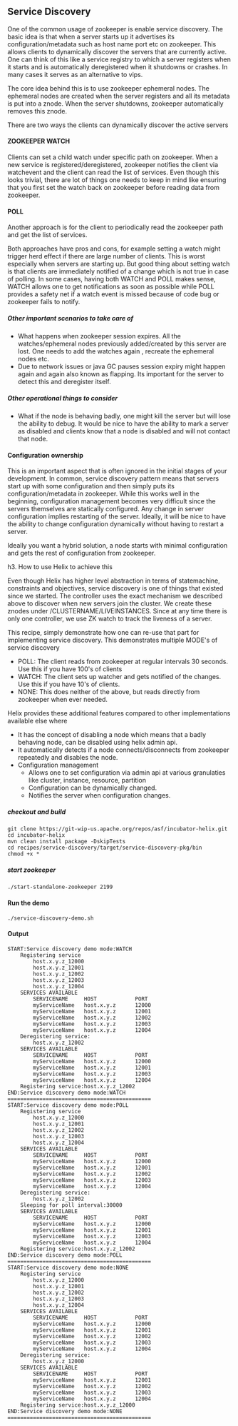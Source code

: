 <!---
Licensed to the Apache Software Foundation (ASF) under one
or more contributor license agreements.  See the NOTICE file
distributed with this work for additional information
regarding copyright ownership.  The ASF licenses this file
to you under the Apache License, Version 2.0 (the
"License"); you may not use this file except in compliance
with the License.  You may obtain a copy of the License at

  http://www.apache.org/licenses/LICENSE-2.0

Unless required by applicable law or agreed to in writing,
software distributed under the License is distributed on an
"AS IS" BASIS, WITHOUT WARRANTIES OR CONDITIONS OF ANY
KIND, either express or implied.  See the License for the
specific language governing permissions and limitations
under the License.
-->
Service Discovery
-----------------

One of the common usage of zookeeper is enable service discovery. 
The basic idea is that when a server starts up it advertises its configuration/metadata such as host name port etc on zookeeper. 
This allows clients to dynamically discover the servers that are currently active. One can think of this like a service registry to which a server registers when it starts and 
is automatically deregistered when it shutdowns or crashes. In many cases it serves as an alternative to vips.

The core idea behind this is to use zookeeper ephemeral nodes. The ephemeral nodes are created when the server registers and all its metadata is put into a znode. 
When the server shutdowns, zookeeper automatically removes this znode. 

There are two ways the clients can dynamically discover the active servers

#### ZOOKEEPER WATCH

Clients can set a child watch under specific path on zookeeper. 
When a new service is registered/deregistered, zookeeper notifies the client via watchevent and the client can read the list of services. Even though this looks trivial, 
there are lot of things one needs to keep in mind like ensuring that you first set the watch back on zookeeper before reading data from zookeeper.


#### POLL

Another approach is for the client to periodically read the zookeeper path and get the list of services.


Both approaches have pros and cons, for example setting a watch might trigger herd effect if there are large number of clients. This is worst especially when servers are starting up. 
But good thing about setting watch is that clients are immediately notified of a change which is not true in case of polling. 
In some cases, having both WATCH and POLL makes sense, WATCH allows one to get notifications as soon as possible while POLL provides a safety net if a watch event is missed because of code bug or zookeeper fails to notify.

##### Other important scenarios to take care of
* What happens when zookeeper session expires. All the watches/ephemeral nodes previously added/created by this server are lost. 
One needs to add the watches again , recreate the ephemeral nodes etc.
* Due to network issues or java GC pauses session expiry might happen again and again also known as flapping. Its important for the server to detect this and deregister itself.

##### Other operational things to consider
* What if the node is behaving badly, one might kill the server but will lose the ability to debug. 
It would be nice to have the ability to mark a server as disabled and clients know that a node is disabled and will not contact that node.
 
#### Configuration ownership

This is an important aspect that is often ignored in the initial stages of your development. In common, service discovery pattern means that servers start up with some configuration and then simply puts its configuration/metadata in zookeeper. While this works well in the beginning, 
configuration management becomes very difficult since the servers themselves are statically configured. Any change in server configuration implies restarting of the server. Ideally, it will be nice to have the ability to change configuration dynamically without having to restart a server. 

Ideally you want a hybrid solution, a node starts with minimal configuration and gets the rest of configuration from zookeeper.

h3. How to use Helix to achieve this

Even though Helix has higher level abstraction in terms of statemachine, constraints and objectives, 
service discovery is one of things that existed since we started. 
The controller uses the exact mechanism we described above to discover when new servers join the cluster.
We create these znodes under /CLUSTERNAME/LIVEINSTANCES. 
Since at any time there is only one controller, we use ZK watch to track the liveness of a server.

This recipe, simply demonstrate how one can re-use that part for implementing service discovery. This demonstrates multiple MODE's of service discovery

* POLL: The client reads from zookeeper at regular intervals 30 seconds. Use this if you have 100's of clients
* WATCH: The client sets up watcher and gets notified of the changes. Use this if you have 10's of clients.
* NONE: This does neither of the above, but reads directly from zookeeper when ever needed.

Helix provides these additional features compared to other implementations available else where

* It has the concept of disabling a node which means that a badly behaving node, can be disabled using helix admin api.
* It automatically detects if a node connects/disconnects from zookeeper repeatedly and disables the node.
* Configuration management  
    * Allows one to set configuration via admin api at various granulaties like cluster, instance, resource, partition 
    * Configuration can be dynamically changed.
    * Notifies the server when configuration changes.


##### checkout and build

```
git clone https://git-wip-us.apache.org/repos/asf/incubator-helix.git
cd incubator-helix
mvn clean install package -DskipTests
cd recipes/service-discovery/target/service-discovery-pkg/bin
chmod +x *
```

##### start zookeeper

```
./start-standalone-zookeeper 2199
```

#### Run the demo

```
./service-discovery-demo.sh
```

#### Output

```
START:Service discovery demo mode:WATCH
	Registering service
		host.x.y.z_12000
		host.x.y.z_12001
		host.x.y.z_12002
		host.x.y.z_12003
		host.x.y.z_12004
	SERVICES AVAILABLE
		SERVICENAME 	HOST 			PORT
		myServiceName 	host.x.y.z 		12000
		myServiceName 	host.x.y.z 		12001
		myServiceName 	host.x.y.z 		12002
		myServiceName 	host.x.y.z 		12003
		myServiceName 	host.x.y.z 		12004
	Deregistering service:
		host.x.y.z_12002
	SERVICES AVAILABLE
		SERVICENAME 	HOST 			PORT
		myServiceName 	host.x.y.z 		12000
		myServiceName 	host.x.y.z 		12001
		myServiceName 	host.x.y.z 		12003
		myServiceName 	host.x.y.z 		12004
	Registering service:host.x.y.z_12002
END:Service discovery demo mode:WATCH
=============================================
START:Service discovery demo mode:POLL
	Registering service
		host.x.y.z_12000
		host.x.y.z_12001
		host.x.y.z_12002
		host.x.y.z_12003
		host.x.y.z_12004
	SERVICES AVAILABLE
		SERVICENAME 	HOST 			PORT
		myServiceName 	host.x.y.z 		12000
		myServiceName 	host.x.y.z 		12001
		myServiceName 	host.x.y.z 		12002
		myServiceName 	host.x.y.z 		12003
		myServiceName 	host.x.y.z 		12004
	Deregistering service:
		host.x.y.z_12002
	Sleeping for poll interval:30000
	SERVICES AVAILABLE
		SERVICENAME 	HOST 			PORT
		myServiceName 	host.x.y.z 		12000
		myServiceName 	host.x.y.z 		12001
		myServiceName 	host.x.y.z 		12003
		myServiceName 	host.x.y.z 		12004
	Registering service:host.x.y.z_12002
END:Service discovery demo mode:POLL
=============================================
START:Service discovery demo mode:NONE
	Registering service
		host.x.y.z_12000
		host.x.y.z_12001
		host.x.y.z_12002
		host.x.y.z_12003
		host.x.y.z_12004
	SERVICES AVAILABLE
		SERVICENAME 	HOST 			PORT
		myServiceName 	host.x.y.z 		12000
		myServiceName 	host.x.y.z 		12001
		myServiceName 	host.x.y.z 		12002
		myServiceName 	host.x.y.z 		12003
		myServiceName 	host.x.y.z 		12004
	Deregistering service:
		host.x.y.z_12000
	SERVICES AVAILABLE
		SERVICENAME 	HOST 			PORT
		myServiceName 	host.x.y.z 		12001
		myServiceName 	host.x.y.z 		12002
		myServiceName 	host.x.y.z 		12003
		myServiceName 	host.x.y.z 		12004
	Registering service:host.x.y.z_12000
END:Service discovery demo mode:NONE
=============================================

```

